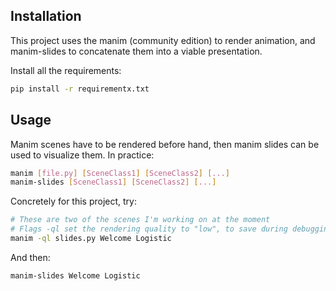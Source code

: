## Installation
This project uses the manim (community edition) to render animation, and manim-slides to concatenate them into a viable presentation.

Install all the requirements:
```bash
pip install -r requirementx.txt
```

## Usage
Manim scenes have to be rendered before hand, then manim slides can be used to visualize them. In practice:
```bash
manim [file.py] [SceneClass1] [SceneClass2] [...]
manim-slides [SceneClass1] [SceneClass2] [...]
```

Concretely for this project, try:
```bash
# These are two of the scenes I'm working on at the moment
# Flags -ql set the rendering quality to "low", to save during debugging. Remove them for a 1080p render.
manim -ql slides.py Welcome Logistic
```

And then:
```bash
manim-slides Welcome Logistic
```
